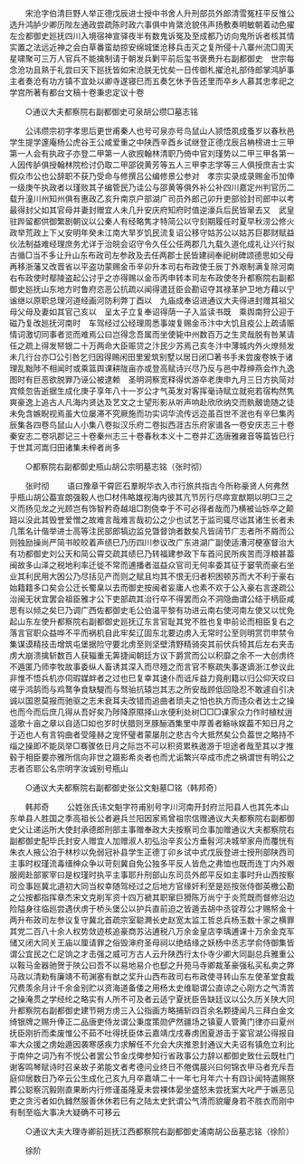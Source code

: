 <!-- { "loadSidebar": true } -->
　　宋沧字伯清巨野人举正德戊辰进士授中书舍人升刑部员外郎清雪冤枉平反惟公选升鸿胪少卿历陛左通政尝疏陈时政六事俱中肯綮沧貌伟声扬敷奏明敏朝着动色擢左佥都御史廵抚四川入境宿神宣驿夜半有数鬼诉冤及至成都乃访向鬼所诉者核其情实置之法远近神之会白草番蛮劫掠安绵城堡沧移兵击灭之复所侵十八寨州流□周天星啸聚可三万人官兵不能擒制请于朝发兵剿平前后玺书褒赉升右副都御史　世宗每念沧功且熟于礼尝曰天下廵抚皆如宋沧朕无忧矣一日传御札擢沧礼部侍郎掌鸿胪事主者奏沧有功方镇不宜处以卿寺遂寝巳而五奏乞休予告还里而卒乡人慕其忠孝祀之学宫所著有都台文稿十卷秉忠定议十卷 

　　○通议大夫都察院右副都御史可泉胡公缵□墓志铭 

　　公讳缵宗初字孝思后更世甫秦人也号可泉亦号鸟鼠山人颕悟夙成蚤岁以春秋邑学生提学邃庵杨公虎谷王公咸爱重之中陕西辛酉乡试继登正德戊辰吕柟榜进士三甲第一人会有执政子亦登二甲第一人欲觊翰林清职乃倚中官刘瑾势以二甲三甲各第一人因传胪俱授翰林院检讨仍取二甲邵锐黄芳等五人三甲李志学等三人俱授庶吉士实假众市公也公辞职不获乃受命与修撰吕公编修景公参对　孝宗实录成录赐金币加俸一级庚午执政者以瑾败其子编管民乃诖公与邵黄等俱外补公补四川嘉定州判官历二载升潼川州知州俱有惠政乙亥升南京户部湖广司员外郎己卯升吏部验封司郎中以考最得封父如其官母并妻封赠宜人未几升安庆府知府时值逆濠兵后民皆窜去又　武皇驻跸留都供御繁剧朝议以公秦人有经略隽才特简公以守刻期履任时夏早秋涝公修火政举荒政上下乂安明年癸未江南大旱岁饥民流复诏公移守姑苏公以姑苏巨郡财赋益伙法制益难经理庶务尤详于治皖会诏守令久任公任两郡几九载久道化成礼让兴行拟古循□当不多让升山东布政司左参政及去任两郡士民皆建祠奉祀树碑颂德思如父母再移浙藩又改晋省以平盗功蒙赐金币辛卯升本司右布政使壬辰丁外艰制满复除河南右布政使时鄢陵盗起公讨乎之亦得赐以金币丙申转本司左布政使冬升都察院右副都御史廵抚山东地方时鲁府恣恶公抗疏以闻得遣廷臣会勘诏夺其禄革护卫地方藉以宁谧继以原职总理河道经画河防利弊丁酉以　九庙成奉诏进通议大夫得进封赠其祖父母父母及妻如其官己亥以　呈太子立复奉诏得荫一子入监读书既　乘舆南狩公迎于磁乃复改廵抚河南时　车驾经过公经理周悉事竣复赐金币汴中大饥且疫公上疏请赈情词激切同事者览而难焉公曰岂得念吾属而坐使毙中州数百万之生灵哉脱有咎某请任之疏上得发帑银二十万两命大臣赈贷之汴民少苏焉己亥冬汴中薄城内外火燎频发未几行台亦□公引咎乞归因得赐闲田里爰筑别墅以居日闭□著书手未尝废卷帙于诸理乱黜陟不相闻时或乘篮舆课耕陇亩亦或登高赋诗兴尽乃反与邑中荐绅燕会作九逸图时有巨恶欲脱罪乃诬公被逮赖　圣明洞察宽释得优游卒老庚申九月三日方执简对宾倐忽告逝据生成化庚子享年八十一岁公才气英发对客挥毫诗赋立就宛若宿构然隽爽豪逸上追古人凡海内贤达及艺文之士望形影从听声响赴欣欣纳交而骫骳诡随之徒未免含嫉睨视焉虽大位屡滞不究厥施而功实词华流传远迩虽百世不泯也有辛巳集丙辰集各四卷鸟鼠山人小集八卷拟汉乐府二卷拟西涯古乐府家谱各一卷安庆志三十卷秦安志二卷巩郡记三十卷秦州志三十卷春秋本义十二卷并汇选唐雅雍音等篇皆巳行于世其河嵩归田诸集未梓者尚多 

　　○都察院右副都御史瓶山胡公宗明墓志铭（张时彻） 

　　张时彻 
　　语曰豫章干霄匠石羣睨华衣入市行旅共指古今所称豪贤人何弗然乎瓶山胡公葢宣朗强毅人也□材伟略雄视海内彼其亢节厉行尽瘁宣猷期以明□三之义而扬见龙之光顾岂有饰智矜奇越俎□割侥幸于不可必得者哉而乃横被讪铄卒之颠踣以没此其毁誉爱憎之故难言哉难言哉初公之少也试艺于监司辄尽诎其诸生长者未几策名计偕举进士高等注民部郎犒边监兑曁督饷者数矣凡皆阔节广志者所不屑而公则独励操尚严简书皎皎着声绩巳乃历四川参议改广东进湖广副使适漕河梗塞督治大有功都御史刘公天和简公霄交疏其绩巳乃转福建参政下车首问民所疾苦而浮粮甚葢闽故多山泽之税地利率迁徙不常而逋播者滋益众官司无何率委其征于窭茕而豪右坐业其利民用大困公乃尽括见产而则之赋且均其不恨无归者积困顿苏而大不利于豪右始籍籍多口矣会公迁长蜀臬以去而御史按闽者妄庸人也素不欢于公入豪右言遂疏公治闽无状宜罢会祖臣雅才公下吏部疏其治行卒不得罢而众不洞隐曲谓公结于柄臣咸思有以倾之矣巳乃调广西佐都御史毛公伯温平黎有功进云南右使河南左使又以忧免起山东左使升都察院右副都御史廵抚辽东言官耻其党不胜也复申前论而相臣复右之落言官职众益哗不平而祸机自此牢矣辽固东北要边虏入无常时公至则明赏罚申禁令集谋谟精技击增筑屯堡据险守要北虏至则坚壁清野精骑突其前伏兵犄其后左右夹击虏大崩溃擒斩数百人获辎重无筭捷闻朝廷方议下爵赏而公以积靡之余不一大创虏终不遁匿乃师李牧故事委纵人畜诱其深入而尽殪之而言官不察疏失事遂谪浙江参议此非惟不悟兵机亦伺瑕媒衅者之过也巳复幸其速仆而诋斥益力竟削籍以归公仰天叹曰嗟乎鸿鹄而与鸡鹜争食駃騠而与驽骀抗辕岂其志之所安哉顾低回隐忍不敢遽自引决诚以国恩莫报而驰驱之志未衰耳夫改错而追曲者琐夫之怕也执方而违众者达士之操也而今而后庶几得从吾好矣乃陟降原隰择山水便利处树□□□课家众力作时植杖逍遥歌十亩之章以自适□如也岁时伏腊则烹豚酾酒集里中厚善者觞咏娱葢不知日月之于迈也人有言钩曲者受隆赫之宠怀璧者蒙屡刖之悲古今大抵然矣公负葢世之略持不缁之操即不能凤举□骞骤依日月之际岂不可以积资累秩遨游于坦途者哉至其以才推毂于相臣要亦雅所信向非世之蹑影希炎者也而尤诟繁兴卒成市虎之祸谓世有明公之志者否耶公名宗明字汝诚别号瓶山 

　　○通议大夫都察院右副都御史张公文魁墓□铭（韩邦奇） 

　　韩邦奇 
　　公姓张氏讳文魁字符甫别号字川河南开封府兰阳县人也其先本山东单县人胜国之季高祖长公者避兵兰阳因家焉曾祖宗信赠通议大夫都察院右副都御史父让递运所大使封承德郎刑部主事赠奉政大夫按察司佥事加赠通议大夫都察院右副都御史配毕氏封安人赠宜人加赠淑人初弘治辛亥公方垂髫河决城举家舟而覆恍有朱衣人掖公泊于林杪以免弱冠补县学生正德丁卯乡试中式戊辰登进士授刑部陕西司主事时权瑾流毒缙绅众争以苛刻冀自免公独多平反人皆危之弗恤也既而连丁内外艰服阕赴部冢宰曰是权瑾时执平主事耶升刑部山东司员外郎平反如主事时升山西按察司佥事廵冀北道初大同当权幸随驾经过之后地方官缘奸利至是廵按张侍御英檄公勘之公按都指挥章杰宋文克削军资十四万褫其职窜巨猾陈万尚宁于炎荒既而督修沿边险隘身往临廵尝遇伏虏于桥头堡公以护兵直前迫之皆遁去胡中丞锭荐公才赐帑金十两升布政司左参议复守冀北首疏宗室聪灍长史赵宽太监工哲总兵杨玉数十家之横罪其党二百八十余人权势敛迹核追豪商苏沾逋税八万余金皇店李瑀逋课十万余金克军储又闭大同关王庙以厘请罪之俗毁渖府圣母祠以绝结缘之妖杨中丞志学俞侍御集皆谓公宜民之仁足饷之才击强之威可方古人云升陕西行太仆寺少卿大同副总兵雅重公以鞍马金器驰贺于陜公曰吾不以易地易介也郄之升苑马寺卿裁革豪强私买私卖之弊马政以清勑有廉靖不苟渊塞有猷之奖升山西布政司右布政使寻转山东左使革堂食裁冗费羡余月计千余金别贮以资海道备倭之用杨太史维聪谓公直谅之心刚方之气清苦之操淹贯之学经纶之略实有人所不可及者云适宁夏抚臣告缺廷议以公久历关陕大同升都察院右副都御史建节朔方虏三入公指画方略捕斩四百余名颗捷闻凡三拜白金文绮银牌之赐升俸正二品唐吏侍龙谓公秉度策勋俨然疆场之镇夏人管黄门律亦曰夏州抚臣刚折而柔废惟公不茹不吐得抚臣体云嘉靖戊戌春虏困夏游击于宴官湖公得报自率大众援之虏始遁因袭寒感疾力求解任不允会大庆推恩封通议大夫诏有镇危立利比于南仲之词乃有不悦公者罢公节金戊俾参知行省政事公力辞以都御史致仕云既杜门谢客鸣琴赋诗时召亲故子弟能文者考德问业终日不倦偶晨兴曰何锦衣甲马者充斥吾庭仰居数日乃卒云公生成化己亥九月卒嘉靖二十一年七月年六十有四讣闻特遣赐祭葬公聪察沉毅刚直果断内行修谨虽隆夏未尝裸体晏坐盛怒未尝抚案大叱严于嫉恶见吏之贪污者如仇雠然服善休休若巳有之陆太史釴谓公气清而貌癯身若不胜衣而刚中有制至临大事决大疑确不可移云 

　　○通议大夫大理寺卿前廵抚江西都察院右副都御史浦南胡公岳墓志铭（徐阶） 

　　徐阶 
